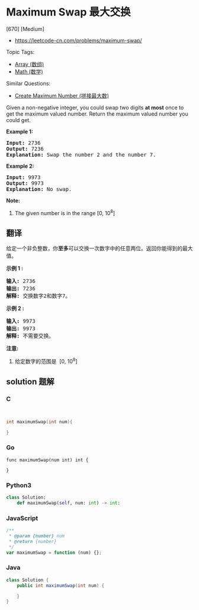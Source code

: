 # Maximum Swap 最大交换

[670] [Medium]

- https://leetcode-cn.com/problems/maximum-swap/

Topic Tags:

- [Array (数组)](https://leetcode-cn.com/tag/array/)
- [Math (数学)](https://leetcode-cn.com/tag/math/)

Similar Questions:

- [Create Maximum Number (拼接最大数)](https://leetcode-cn.com/problems/create-maximum-number/)

Given a non-negative integer, you could swap two digits **at most** once to get the maximum valued number. Return the maximum valued number you could get.

**Example 1:**

<pre><b>Input:</b> 2736
<b>Output:</b> 7236
<b>Explanation:</b> Swap the number 2 and the number 7.
</pre>

**Example 2:**

<pre><b>Input:</b> 9973
<b>Output:</b> 9973
<b>Explanation:</b> No swap.
</pre>

**Note:**

1.  The given number is in the range \[0, 10<sup>8</sup>\]

## 翻译

给定一个非负整数，你**至多**可以交换一次数字中的任意两位。返回你能得到的最大值。

**示例 1 :**

<pre><strong>输入:</strong> 2736
<strong>输出:</strong> 7236
<strong>解释:</strong> 交换数字2和数字7。
</pre>

**示例 2 :**

<pre><strong>输入:</strong> 9973
<strong>输出:</strong> 9973
<strong>解释:</strong> 不需要交换。
</pre>

**注意:**

1.  给定数字的范围是  \[0, 10<sup>8</sup>\]

## solution 题解

### C

```c


int maximumSwap(int num){

}


```

### Go

```golang
func maximumSwap(num int) int {

}
```

### Python3

```python
class Solution:
    def maximumSwap(self, num: int) -> int:

```

### JavaScript

```javascript
/**
 * @param {number} num
 * @return {number}
 */
var maximumSwap = function (num) {};
```

### Java

```java
class Solution {
    public int maximumSwap(int num) {

    }
}
```
